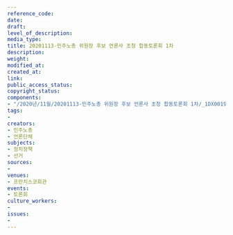 ```yaml
---
reference_code: 
date: 
draft: 
level_of_description: 
media_type: 
title: 20201113-민주노총 위원장 후보 언론사 초청 합동토론회 1차
description: 
weight: 
modified_at: 
created_at: 
link: 
public_access_status: 
copyright_status: 
components:
- "/2020년/11월/20201113-민주노총 위원장 후보 언론사 초청 합동토론회 1차/_1DX0019.jpg"
tags:
- 
creators:
- 민주노총
- 언론단체
subjects:
- 정치정책
- 선거
sources:
- 
venues:
- 프란치스코회관
events:
- 토론회
culture_workers:
- 
issues:
- 
---
```

